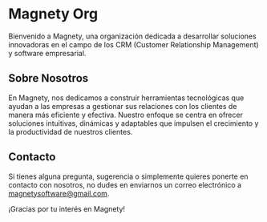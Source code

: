 # Magnety Org

Bienvenido a Magnety, una organización dedicada a desarrollar soluciones innovadoras en el campo de los CRM (Customer Relationship Management) y software empresarial.

## Sobre Nosotros

En Magnety, nos dedicamos a construir herramientas tecnológicas que ayudan a las empresas a gestionar sus relaciones con los clientes de manera más eficiente y efectiva. Nuestro enfoque se centra en ofrecer soluciones intuitivas, dinámicas y adaptables que impulsen el crecimiento y la productividad de nuestros clientes.

## Contacto

Si tienes alguna pregunta, sugerencia o simplemente quieres ponerte en contacto con nosotros, no dudes en enviarnos un correo electrónico a magnetysoftware@gmail.com.

¡Gracias por tu interés en Magnety!

